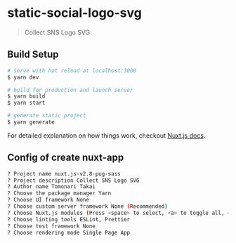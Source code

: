 # static-social-logo-svg

> Collect SNS Logo SVG

## Build Setup

``` bash
# serve with hot reload at localhost:3000
$ yarn dev

# build for production and launch server
$ yarn build
$ yarn start

# generate static project
$ yarn generate
```

For detailed explanation on how things work, checkout [Nuxt.js docs](https://ja.nuxtjs.org/).

## Config of create nuxt-app

``` bash
? Project name nuxt.js-v2.8-pug-sass
? Project description Collect SNS Logo SVG
? Author name Tomonari Takai
? Choose the package manager Yarn
? Choose UI framework None
? Choose custom server framework None (Recommended)
? Choose Nuxt.js modules (Press <space> to select, <a> to toggle all, <i> to invert selection)
? Choose linting tools ESLint, Prettier
? Choose test framework None
? Choose rendering mode Single Page App
```
